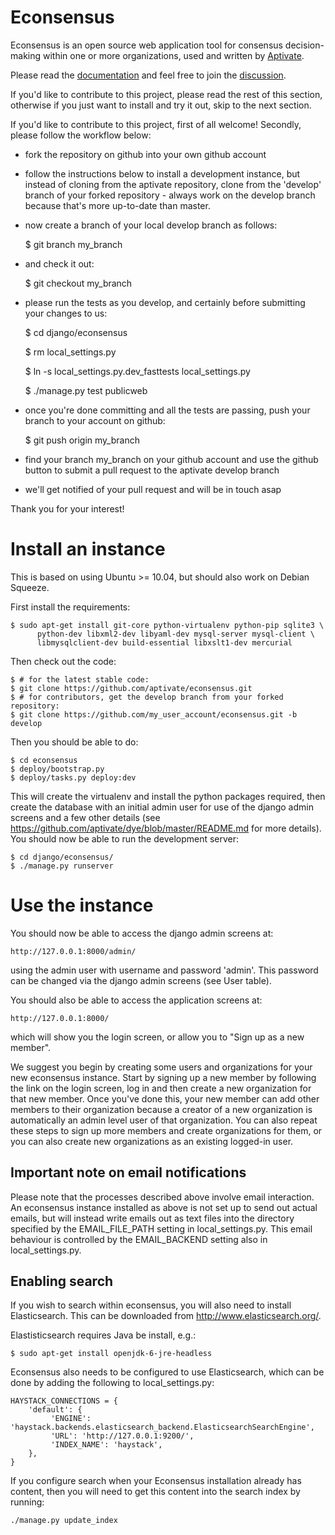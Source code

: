 Econsensus
==========

Econsensus is an open source web application tool for consensus decision-making within one or more organizations, 
used and written by [Aptivate](http://aptivate.org).

Please read the [documentation](http://old.aptivate.org/econsensus) and feel free to join the 
[discussion](https://groups.google.com/forum/?fromgroups#!forum/econsensusdiscuss).

If you'd like to contribute to this project, please read the rest of this section, otherwise 
if you just want to install and try it out, skip to the next section.

If you'd like to contribute to this project, first of all welcome! Secondly, please follow the workflow below:
- fork the repository on github into your own github account
- follow the instructions below to install a development instance, but instead of cloning from the aptivate repository, clone from the 'develop' branch of your forked repository - always work on the develop branch because 
that's more up-to-date than master.
- now create a branch of your local develop branch as follows:
 
    $ git branch my_branch

- and check it out:

    $ git checkout my_branch
    
- please run the tests as you develop, and certainly before submitting your changes to us:

    $ cd django/econsensus
    
    $ rm local_settings.py
    
    $ ln -s local_settings.py.dev_fasttests local_settings.py
    
    $ ./manage.py test publicweb
    
- once you're done committing and all the tests are passing, push your branch to your account on github:

    $ git push origin my_branch
    
- find your branch my_branch on your github account and use the github button to submit a pull request to the aptivate 
develop branch
- we'll get notified of your pull request and will be in touch asap

Thank you for your interest!

Install an instance
===================

This is based on using Ubuntu >= 10.04, but should also work on Debian Squeeze.

First install the requirements:

    $ sudo apt-get install git-core python-virtualenv python-pip sqlite3 \
          python-dev libxml2-dev libyaml-dev mysql-server mysql-client \
          libmysqlclient-dev build-essential libxslt1-dev mercurial

Then check out the code:

    $ # for the latest stable code:
    $ git clone https://github.com/aptivate/econsensus.git
    $ # for contributors, get the develop branch from your forked repository:
    $ git clone https://github.com/my_user_account/econsensus.git -b develop

Then you should be able to do:

    $ cd econsensus
    $ deploy/bootstrap.py
    $ deploy/tasks.py deploy:dev

This will create the virtualenv and install the python packages required, then 
create the database with an initial admin user for use of the django admin screens 
and a few other details (see https://github.com/aptivate/dye/blob/master/README.md for 
more details). You should now be able to run the development server:

    $ cd django/econsensus/
    $ ./manage.py runserver
    
Use the instance
================

You should now be able to access the django admin screens at:

    http://127.0.0.1:8000/admin/

using the admin user with username and password 'admin'. This password can be changed 
via the django admin screens (see User table).

You should also be able to access the application screens at:

    http://127.0.0.1:8000/
    
which will show you the login screen, or allow you to "Sign up as a new member". 

We suggest you begin by creating some users and organizations for your new econsensus instance.
Start by signing up a new member by following the link on the login screen, log in and 
then create a new organization for that new member. Once you've done this, your new member can 
add other members to their organization because a creator of a new organization is automatically 
an admin level user of that organization. You can also repeat
these steps to sign up more members and create organizations for them, or you can also create new 
organizations as an existing logged-in user. 

Important note on email notifications
-------------------------------------
Please note that the processes described above involve email interaction. An econsensus instance installed as above is not set up to send out 
actual emails, but will instead write emails out as text files into the directory specified by the 
EMAIL_FILE_PATH setting in local_settings.py. This email behaviour is controlled by the EMAIL_BACKEND 
setting also in local_settings.py.

Enabling search
---------------

If you wish to search within econsensus, you will also need to install
Elasticsearch. This can be downloaded from http://www.elasticsearch.org/.

Elastisticsearch requires Java be install, e.g.:

    $ sudo apt-get install openjdk-6-jre-headless

Econsensus also needs to be configured to use Elasticsearch, which can be done by adding the following
to local_settings.py:

    HAYSTACK_CONNECTIONS = {
        'default': {
             'ENGINE': 'haystack.backends.elasticsearch_backend.ElasticsearchSearchEngine',
             'URL': 'http://127.0.0.1:9200/',
             'INDEX_NAME': 'haystack',
        },
    }

If you configure search when your Econsensus installation already has content, then you will need to get
this content into the search index by running:

    ./manage.py update_index
